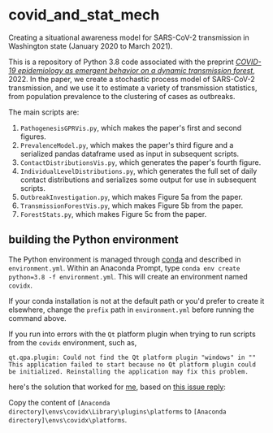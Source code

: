 # covid_and_stat_mech
Creating a situational awareness model for SARS-CoV-2 transmission in Washington state (January 2020 to March 2021).

This is a repository of Python 3.8 code associated with the preprint [*COVID-19 epidemiology as emergent behavior on a dynamic transmission forest*](https://arxiv.org/abs/2202.11224fns2), 2022. In the paper, we create a stochastic process model of SARS-CoV-2 transmission, and we use it to estimate a variety of transmission statistics, from population prevalence to the clustering of cases as outbreaks. 

The main scripts are:
1. `PathogenesisGPRVis.py`, which makes the paper's first and second figures.
2. `PrevalenceModel.py`, which makes the paper's third figure and a serialized pandas dataframe used as input in subsequent scripts.
3. `ContactDistributionsVis.py`, which generates the paper's fourth figure.
4. `IndividualLevelDistributions.py`, which generates the full set of daily contact distributions and serializes some output for use in subsequent scripts.
5. `OutbreakInvestigation.py`, which makes Figure 5a from the paper.
6. `TransmissionForestVis.py`, which makes Figure 5b from the paper.
7. `ForestStats.py`, which makes Figure 5c from the paper.

## building the Python environment
The Python environment is managed through [conda](https://docs.conda.io/projects/conda/en/latest/user-guide/tasks/manage-environments.html) and described in `environment.yml`.  Within an Anaconda Prompt, type `conda env create python=3.8 -f environment.yml`. This will create an environment named `covidx`. 

If your conda installation is not at the default path or you'd prefer to create it elsewhere, change the `prefix` path in `environment.yml` before running the command above.

If you run into errors with the `Qt` platform plugin when trying to run scripts from the `covidx` environment, such as,

```
qt.qpa.plugin: Could not find the Qt platform plugin "windows" in ""
This application failed to start because no Qt platform plugin could be initialized. Reinstalling the application may fix this problem.
```
here's the solution that worked for [me](https://github.com/famulare), based on [this issue reply](https://github.com/ContinuumIO/anaconda-issues/issues/1270#issuecomment-287607288):

Copy the content of `[Anaconda directory]\envs\covidx\Library\plugins\platforms` to `[Anaconda directory]\envs\covidx\platforms`. 
